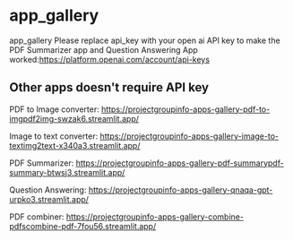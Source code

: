 # app_gallery
app_gallery
Please replace api_key with your open ai API key to make the PDF Summarizer app and Question Answering App worked:https://platform.openai.com/account/api-keys

Other apps doesn't require API key
-------------------------

PDF to Image converter: https://projectgroupinfo-apps-gallery-pdf-to-imgpdf2img-swzak6.streamlit.app/

Image to text converter: https://projectgroupinfo-apps-gallery-image-to-textimg2text-x340a3.streamlit.app/

PDF Summarizer: https://projectgroupinfo-apps-gallery-pdf-summarypdf-summary-btwsj3.streamlit.app/

Question Answering: https://projectgroupinfo-apps-gallery-qnaqa-gpt-urpko3.streamlit.app/

PDF combiner: https://projectgroupinfo-apps-gallery-combine-pdfscombine-pdf-7fou56.streamlit.app/
